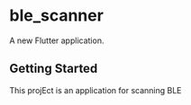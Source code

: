 # ble_scanner

A new Flutter application.

## Getting Started

This projEct is an application for scanning BLE
